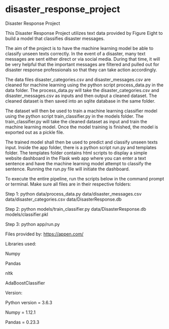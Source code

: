 # disaster_response_project
Disaster Response Project

This Disaster Response Project utilizes text data provided by Figure Eight to build a model that classifies disaster messages. 

The aim of the project is to have the machine learning model be able to classify unseen texts correctly. In the event of a disaster, many text messages are sent either direct or via social media. During that time, it will be very helpful that the important messages are filtered and pulled out for disaster response professionals so that they can take action accordingly. 

The data files disaster_categories.csv and disaster_messages.csv are cleaned for machine learning using the python script process_data.py in the data folder. The process_data.py will take the disaster_categories.csv and disaster_messages.csv as inputs and then output a cleaned dataset. The cleaned dataset is then saved into an sqlite database in the same folder. 

The dataset will then be used to train a machine learning classifier model using the python script train_classifier.py in the models folder. The train_classifier.py will take the cleaned dataset as input and train the machine learning model. Once the model training is finished, the model is exported out as a pickle file. 

The trained model shall then be used to predict and classify unseen texts input. Inside the app folder, there is a python script run.py and templates folder. The templates folder contains html scripts to display a simple website dashboard in the Flask web app where you can enter a text sentence and have the machine learning model attempt to classify the sentence. Running the run.py file will initiate the dashboard. 

To execute the entire pipeline, run the scripts below in the command prompt or terminal. Make sure all files are in their respective folders:

Step 1:
python data/process_data.py data/disaster_messages.csv data/disaster_categories.csv data/DisasterResponse.db

Step 2:
python models/train_classifier.py data/DisasterResponse.db models/classifier.pkl

Step 3:
python app/run.py

Files provided by:
https://appen.com/

Libraries used:

Numpy

Pandas

nltk

AdaBoostClassifier

Version:

Python version = 3.6.3

Numpy = 1.12.1

Pandas = 0.23.3
